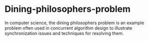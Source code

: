 # Dining-philosophers-problem
In computer science, the dining philosophers problem is an example problem often used in concurrent algorithm design to illustrate synchronization issues and techniques for resolving them.
